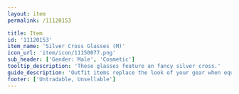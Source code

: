 ```yaml
---
layout: item
permalink: /11120153

title: Item
id: '11120153'
item_name: 'Silver Cross Glasses (M)'
icon_url: 'item/icon/11150077.png'
sub_header: ['Gender: Male', 'Cosmetic']
tooltip_description: 'These glasses feature an fancy silver cross.'
guide_description: 'Outfit items replace the look of your gear when equipped.'
footer: ['Untradable, Unsellable']
---
```

